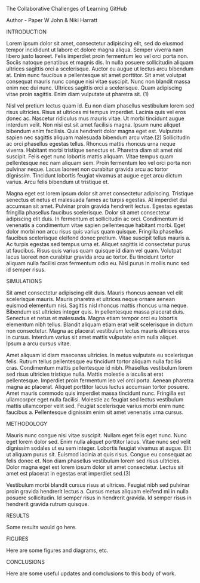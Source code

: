 The Collaborative Challenges of Learning GitHub

Author - Paper W John & Niki Harratt

INTRODUCTION

Lorem ipsum dolor sit amet, consectetur adipiscing elit, sed do eiusmod tempor incididunt ut labore et dolore magna aliqua. Semper viverra nam libero justo laoreet. Felis imperdiet proin fermentum leo vel orci porta non. Sociis natoque penatibus et magnis dis. In nulla posuere sollicitudin aliquam ultrices sagittis orci a scelerisque. Auctor eu augue ut lectus arcu bibendum at. Enim nunc faucibus a pellentesque sit amet porttitor. Sit amet volutpat consequat mauris nunc congue nisi vitae suscipit. Nunc non blandit massa enim nec dui nunc. Ultrices sagittis orci a scelerisque. Quam adipiscing vitae proin sagittis. Enim diam vulputate ut pharetra sit. (1)

Nisl vel pretium lectus quam id. Eu non diam phasellus vestibulum lorem sed risus ultricies. Risus at ultrices mi tempus imperdiet. Lacinia quis vel eros donec ac. Nascetur ridiculus mus mauris vitae. Ut morbi tincidunt augue interdum velit. Non nisi est sit amet facilisis magna. Ipsum nunc aliquet bibendum enim facilisis. Quis hendrerit dolor magna eget est. Vulputate sapien nec sagittis aliquam malesuada bibendum arcu vitae.(2) Sollicitudin ac orci phasellus egestas tellus. Rhoncus mattis rhoncus urna neque viverra. Habitant morbi tristique senectus et. Pharetra diam sit amet nisl suscipit. Felis eget nunc lobortis mattis aliquam. Vitae tempus quam pellentesque nec nam aliquam sem. Proin fermentum leo vel orci porta non pulvinar neque. Lacus laoreet non curabitur gravida arcu ac tortor dignissim. Tincidunt lobortis feugiat vivamus at augue eget arcu dictum varius. Arcu felis bibendum ut tristique et.

Magna eget est lorem ipsum dolor sit amet consectetur adipiscing. Tristique senectus et netus et malesuada fames ac turpis egestas. At imperdiet dui accumsan sit amet. Pulvinar proin gravida hendrerit lectus. Egestas egestas fringilla phasellus faucibus scelerisque. Dolor sit amet consectetur adipiscing elit duis. In fermentum et sollicitudin ac orci. Condimentum id venenatis a condimentum vitae sapien pellentesque habitant morbi. Eget dolor morbi non arcu risus quis varius quam quisque. Fringilla phasellus faucibus scelerisque eleifend donec pretium. Vitae suscipit tellus mauris a. Ac turpis egestas sed tempus urna et. Aliquet sagittis id consectetur purus ut faucibus. Risus quis varius quam quisque id diam vel quam. Volutpat lacus laoreet non curabitur gravida arcu ac tortor. Eu tincidunt tortor aliquam nulla facilisi cras fermentum odio eu. Nisl purus in mollis nunc sed id semper risus.

SIMULATIONS

Sit amet consectetur adipiscing elit duis. Mauris rhoncus aenean vel elit scelerisque mauris. Mauris pharetra et ultrices neque ornare aenean euismod elementum nisi. Sagittis nisl rhoncus mattis rhoncus urna neque. Bibendum est ultricies integer quis. In pellentesque massa placerat duis. Senectus et netus et malesuada. Magna etiam tempor orci eu lobortis elementum nibh tellus. Blandit aliquam etiam erat velit scelerisque in dictum non consectetur. Magna ac placerat vestibulum lectus mauris ultrices eros in cursus. Interdum varius sit amet mattis vulputate enim nulla aliquet. Ipsum a arcu cursus vitae.

Amet aliquam id diam maecenas ultricies. In metus vulputate eu scelerisque felis. Rutrum tellus pellentesque eu tincidunt tortor aliquam nulla facilisi cras. Condimentum mattis pellentesque id nibh. Phasellus vestibulum lorem sed risus ultricies tristique nulla. Mattis molestie a iaculis at erat pellentesque. Imperdiet proin fermentum leo vel orci porta. Aenean pharetra magna ac placerat. Aliquet porttitor lacus luctus accumsan tortor posuere. Amet mauris commodo quis imperdiet massa tincidunt nunc. Fringilla est ullamcorper eget nulla facilisi. Molestie ac feugiat sed lectus vestibulum mattis ullamcorper velit sed. Feugiat scelerisque varius morbi enim nunc faucibus a. Pellentesque dignissim enim sit amet venenatis urna cursus.

METHODOLOGY

Mauris nunc congue nisi vitae suscipit. Nullam eget felis eget nunc. Nunc eget lorem dolor sed. Enim nulla aliquet porttitor lacus. Vitae nunc sed velit dignissim sodales ut eu sem integer. Lobortis feugiat vivamus at augue. Elit ut aliquam purus sit. Euismod lacinia at quis risus. Congue eu consequat ac felis donec et. Non diam phasellus vestibulum lorem sed risus ultricies. Dolor magna eget est lorem ipsum dolor sit amet consectetur. Lectus sit amet est placerat in egestas erat imperdiet sed.(3)

Vestibulum morbi blandit cursus risus at ultrices. Feugiat nibh sed pulvinar proin gravida hendrerit lectus a. Cursus metus aliquam eleifend mi in nulla posuere sollicitudin. Id semper risus in hendrerit gravida. Id semper risus in hendrerit gravida rutrum quisque.

RESULTS

Some results would go here.

FIGURES

Here are some figures and diagrams, etc.

CONCLUSIONS

Here are some useful updates and comclusions to this body of work. 






